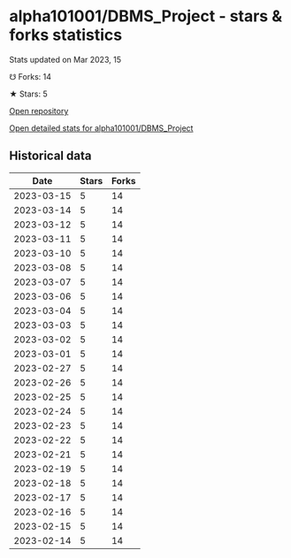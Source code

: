 # alpha101001/DBMS_Project - stars & forks statistics

Stats updated on Mar 2023, 15

☋ Forks: 14

★ Stars: 5

[Open repository](https://github.com/alpha101001/DBMS_Project)

[Open detailed stats for alpha101001/DBMS_Project](https://reviewgithub.com/rep/alpha101001/DBMS_Project)

## Historical data
| Date | Stars | Forks |
|------|-------|-------|
| 2023-03-15 | 5 | 14 | 
| 2023-03-14 | 5 | 14 | 
| 2023-03-12 | 5 | 14 | 
| 2023-03-11 | 5 | 14 | 
| 2023-03-10 | 5 | 14 | 
| 2023-03-08 | 5 | 14 | 
| 2023-03-07 | 5 | 14 | 
| 2023-03-06 | 5 | 14 | 
| 2023-03-04 | 5 | 14 | 
| 2023-03-03 | 5 | 14 | 
| 2023-03-02 | 5 | 14 | 
| 2023-03-01 | 5 | 14 | 
| 2023-02-27 | 5 | 14 | 
| 2023-02-26 | 5 | 14 | 
| 2023-02-25 | 5 | 14 | 
| 2023-02-24 | 5 | 14 | 
| 2023-02-23 | 5 | 14 | 
| 2023-02-22 | 5 | 14 | 
| 2023-02-21 | 5 | 14 | 
| 2023-02-19 | 5 | 14 | 
| 2023-02-18 | 5 | 14 | 
| 2023-02-17 | 5 | 14 | 
| 2023-02-16 | 5 | 14 | 
| 2023-02-15 | 5 | 14 | 
| 2023-02-14 | 5 | 14 | 

